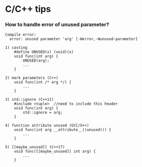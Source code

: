 # C/C++ tips
### How to handle error of unused parameter?
    Compile error:
      error: unused parameter 'arg' [-Werror,-Wunused-parameter]
      
    1) casting
        #define UNUSED(x) (void)(x)
        void func(int arg) {
            UNUSED(arg);
            ...
        }
        
    2) mark parameters (C++)
        void func(int /* arg */) {
            ...
        }
        
    3) std::ignore (C++11)
        #include <tuple>  //need to include this header
        void func(int arg) {
            std::ignore = arg;
        }
        
    4) function attribute unused (GCC/G++)
        void func(int arg __attribute__((unused))) {
            ...
        }

    5) [[maybe_unused]] (C++17)
        void func([[maybe_unused]] int arg) {
            ...
        }
